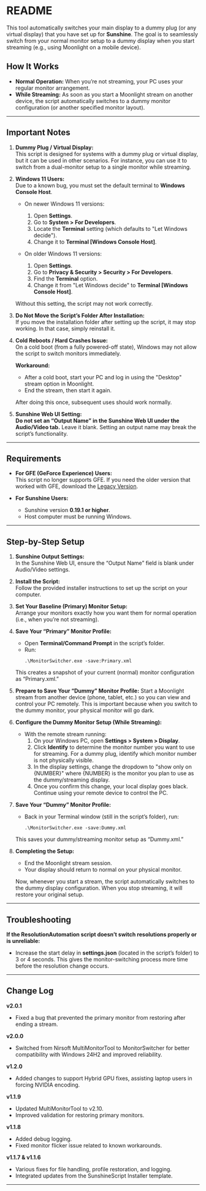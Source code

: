 # README

This tool automatically switches your main display to a dummy plug (or any virtual display) that you have set up for **Sunshine**. The goal is to seamlessly switch from your normal monitor setup to a dummy display when you start streaming (e.g., using Moonlight on a mobile device).

## How It Works

- **Normal Operation:** When you’re not streaming, your PC uses your regular monitor arrangement.
- **While Streaming:** As soon as you start a Moonlight stream on another device, the script automatically switches to a dummy monitor configuration (or another specified monitor layout).

---

## Important Notes

1. **Dummy Plug / Virtual Display:**  
   This script is designed for systems with a dummy plug or virtual display, but it can be used in other scenarios. For instance, you can use it to switch from a dual-monitor setup to a single monitor while streaming.

2. **Windows 11 Users:**  
   Due to a known bug, you must set the default terminal to **Windows Console Host**.
   
   - On newer Windows 11 versions:
     1. Open **Settings**.
     2. Go to **System > For Developers**.
     3. Locate the **Terminal** setting (which defaults to "Let Windows decide").
     4. Change it to **Terminal [Windows Console Host]**.

   - On older Windows 11 versions:
     1. Open **Settings**.
     2. Go to **Privacy & Security > Security > For Developers**.
     3. Find the **Terminal** option.
     4. Change it from "Let Windows decide" to **Terminal [Windows Console Host]**.

   Without this setting, the script may not work correctly.

3. **Do Not Move the Script’s Folder After Installation:**  
   If you move the installation folder after setting up the script, it may stop working. In that case, simply reinstall it.

4. **Cold Reboots / Hard Crashes Issue:**  
   On a cold boot (from a fully powered-off state), Windows may not allow the script to switch monitors immediately.

   **Workaround:**  
   - After a cold boot, start your PC and log in using the "Desktop" stream option in Moonlight.
   - End the stream, then start it again.
   
   After doing this once, subsequent uses should work normally.

5. **Sunshine Web UI Setting:**  
   **Do not set an “Output Name” in the Sunshine Web UI under the Audio/Video tab.** Leave it blank. Setting an output name may break the script’s functionality.

---

## Requirements

- **For GFE (GeForce Experience) Users:**  
  This script no longer supports GFE. If you need the older version that worked with GFE, download the [Legacy Version](https://github.com/Nonary/MonitorSwapAutomation/releases/tag/legacy).

- **For Sunshine Users:**
  - Sunshine version **0.19.1 or higher**.
  - Host computer must be running Windows.

---

## Step-by-Step Setup

1. **Sunshine Output Settings:**  
   In the Sunshine Web UI, ensure the “Output Name” field is blank under Audio/Video settings.

2. **Install the Script:**  
   Follow the provided installer instructions to set up the script on your computer.

3. **Set Your Baseline (Primary) Monitor Setup:**  
   Arrange your monitors exactly how you want them for normal operation (i.e., when you’re not streaming).

4. **Save Your “Primary” Monitor Profile:**  
   - Open **Terminal/Command Prompt** in the script’s folder.
   - Run:
     ```  
     .\MonitorSwitcher.exe -save:Primary.xml
     ```
   This creates a snapshot of your current (normal) monitor configuration as “Primary.xml.”

5. **Prepare to Save Your “Dummy” Monitor Profile:**
   Start a Moonlight stream from another device (phone, tablet, etc.) so you can view and control your PC remotely. This is important because when you switch to the dummy monitor, your physical monitor will go dark.

6. **Configure the Dummy Monitor Setup (While Streaming):**  
   - With the remote stream running:
     1. On your Windows PC, open **Settings > System > Display**.
     2. Click **Identify** to determine the monitor number you want to use for streaming. For a dummy plug, identify which monitor number is not physically visible.
     3. In the display settings, change the dropdown to "show only on {NUMBER}" where {NUMBER} is the monitor you plan to use as the dummy/streaming display.
     4. Once you confirm this change, your local display goes black. Continue using your remote device to control the PC.

7. **Save Your “Dummy” Monitor Profile:**
   - Back in your Terminal window (still in the script’s folder), run:
     ```  
     .\MonitorSwitcher.exe -save:Dummy.xml
     ```
   This saves your dummy/streaming monitor setup as “Dummy.xml.”

8. **Completing the Setup:**
   - End the Moonlight stream session.
   - Your display should return to normal on your physical monitor.
   
   Now, whenever you start a stream, the script automatically switches to the dummy display configuration. When you stop streaming, it will restore your original setup.

---

## Troubleshooting

**If the ResolutionAutomation script doesn’t switch resolutions properly or is unreliable:**

- Increase the start delay in **settings.json** (located in the script’s folder) to 3 or 4 seconds. This gives the monitor-switching process more time before the resolution change occurs.

---

## Change Log

**v2.0.1**  
- Fixed a bug that prevented the primary monitor from restoring after ending a stream.

**v2.0.0**  
- Switched from Nirsoft MultiMonitorTool to MonitorSwitcher for better compatibility with Windows 24H2 and improved reliability.

**v1.2.0**  
- Added changes to support Hybrid GPU fixes, assisting laptop users in forcing NVIDIA encoding.

**v1.1.9**  
- Updated MultiMonitorTool to v2.10.
- Improved validation for restoring primary monitors.

**v1.1.8**  
- Added debug logging.
- Fixed monitor flicker issue related to known workarounds.

**v1.1.7 & v1.1.6**  
- Various fixes for file handling, profile restoration, and logging.
- Integrated updates from the SunshineScript Installer template.

---
